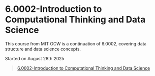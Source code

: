 # 6.0002-Introduction to Computational Thinking and Data Science
This course from MIT OCW is a continuation of 6.0002, covering data structure and data science concepts.

Started on August 28th 2025

> [6.0002-Introduction to Computational Thinking and Data Science](https://ocw.mit.edu/courses/6-0002-introduction-to-computational-thinking-and-data-science-fall-2016/)
